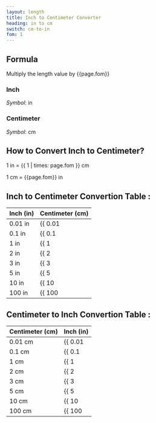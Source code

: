 ```yaml
---
layout: length
title: Inch to Centimeter Converter
heading: in to cm
switch: cm-to-in
fom: 1
---
```


## Formula
Multiply the length value by {{page.fom}}

### Inch
*Symbol*: in

### Centimeter
*Symbol*: cm

## How to Convert Inch to Centimeter?
1 in = {{ 1 | times: page.fom }} cm

1 cm = {{page.fom}} in

## Inch to Centimeter Convertion Table :

| Inch (in) | Centimeter (cm) |
| ---- | ---- |
| 0.01 in | {{ 0.01 | times: page.fom | round: 5 }} cm |
| 0.1 in | {{ 0.1 | times: page.fom | round: 5 }} cm |
| 1 in | {{ 1 | times: page.fom | round: 5 }} cm |
| 2 in | {{ 2 | times: page.fom | round: 5 }} cm |
| 3 in | {{ 3 | times: page.fom | round: 5 }} cm |
| 5 in | {{ 5 | times: page.fom | round: 5 }} cm |
| 10 in | {{ 10 | times: page.fom | round: 5 }} cm |
| 100 in | {{ 100 | times: page.fom | round: 5 }} cm |

## Centimeter to Inch Convertion Table :

| Centimeter (cm) | Inch (in) |
| ---- | ---- |
| 0.01 cm | {{ 0.01 | divided_by: page.fom | round: 5 }} in |
| 0.1 cm | {{ 0.1 | divided_by: page.fom | round: 5 }} in |
| 1 cm | {{ 1 | divided_by: page.fom | round: 5 }} in |
| 2 cm | {{ 2 | divided_by: page.fom | round: 5 }} in |
| 3 cm | {{ 3 | divided_by: page.fom | round: 5 }} in |
| 5 cm | {{ 5 | divided_by: page.fom | round: 5 }} in |
| 10 cm | {{ 10 | divided_by: page.fom | round: 5 }} in |
| 100 cm | {{ 100 | divided_by: page.fom | round: 5 }} in |

<script>
selectInput[4].selected = true
selectOutput[3].selected = true
</script>
